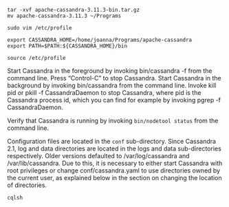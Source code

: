 ```
tar -xvf apache-cassandra-3.11.3-bin.tar.gz
mv apache-cassandra-3.11.3 ~/Programs
```

```
sudo vim /etc/profile
```

```
export CASSANDRA_HOME=/home/joanna/Programs/apache-cassandra
export PATH=$PATH:${CASSANDRA_HOME}/bin  
```

```
source /etc/profile
```

Start Cassandra in the foreground by invoking bin/cassandra -f from the command line. Press “Control-C” to stop Cassandra. Start Cassandra in the background by invoking bin/cassandra from the command line. Invoke kill pid or pkill -f CassandraDaemon to stop Cassandra, where pid is the Cassandra process id, which you can find for example by invoking pgrep -f CassandraDaemon.

Verify that Cassandra is running by invoking `bin/nodetool status` from the command line.

Configuration files are located in the `conf` sub-directory.
Since Cassandra 2.1, log and data directories are located in the logs and data sub-directories respectively. Older versions defaulted to /var/log/cassandra and /var/lib/cassandra. Due to this, it is necessary to either start Cassandra with root privileges or change conf/cassandra.yaml to use directories owned by the current user, as explained below in the section on changing the location of directories.


```
cqlsh
```